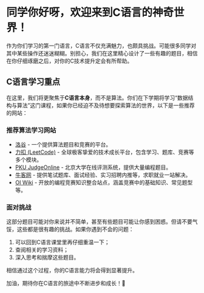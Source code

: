 # 同学你好呀，欢迎来到C语言的神奇世界！

作为你们学习的第一门语言，C语言不仅充满魅力，也颇具挑战。可能很多同学对其中某些操作还迷迷糊糊。别担心，我们在这里精心设计了一些有趣的题目，相信在你仔细琢磨之后，对你的C技术提升定会有所帮助。

## C语言学习重点

在这里，我们将更聚焦于**C语言本身**，而不是算法。你们在下学期将学习“数据结构与算法”这门课程，如果你已经迫不及待想要探索算法的世界，以下是一些推荐的网站：

### 推荐算法学习网站

- [洛谷](https://www.luogu.org/) - 一个提供算法题目和竞赛的平台。
- [力扣 (LeetCode)](https://leetcode-cn.com/) - 全球极客挚爱的技术成长平台，包含学习、题库、竞赛等多个模块。
- [PKU JudgeOnline](http://poj.org/) - 北京大学在线评测系统，提供大量编程题目。
- [牛客网](https://www.nowcoder.com/) - 提供笔试题库、面试经验、实习招聘内推等，求职就业一站解决。
- [OI Wiki](https://oi-wiki.org/) - 开放的编程竞赛知识整合站点，涵盖竞赛中的基础知识、常见题型等。

### 面对挑战

这部分题目可能对你来说并不简单，甚至有些题目可能让你感到困惑。但请不要气馁，这些都是很有趣的挑战。如果你遇到不会的问题：

1. 可以回到C语言课堂里再仔细重温一下；
2. 查阅相关的学习资料；
3. 深入思考和揣摩这些题目。

相信通过这个过程，你的C语言能力将会得到显著提升。

加油，期待你在C语言的旅途中不断进步和成长！🚀